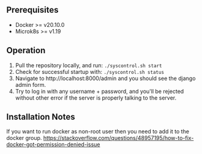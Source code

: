 ## Prerequisites
- Docker >= v20.10.0
- Microk8s >= v1.19

## Operation
1. Pull the repository locally, and run: `./syscontrol.sh start` 
1. Check for successful startup with: `./syscontrol.sh status`
1. Navigate to http://localhost:8000/admin and you should see the django admin form.
1. Try to log in with any username + password, and you'll be rejected without other error if the server is properly talking to the server.

## Installation Notes
If you want to run docker as non-root user then you need to add it to the docker group.
https://stackoverflow.com/questions/48957195/how-to-fix-docker-got-permission-denied-issue
